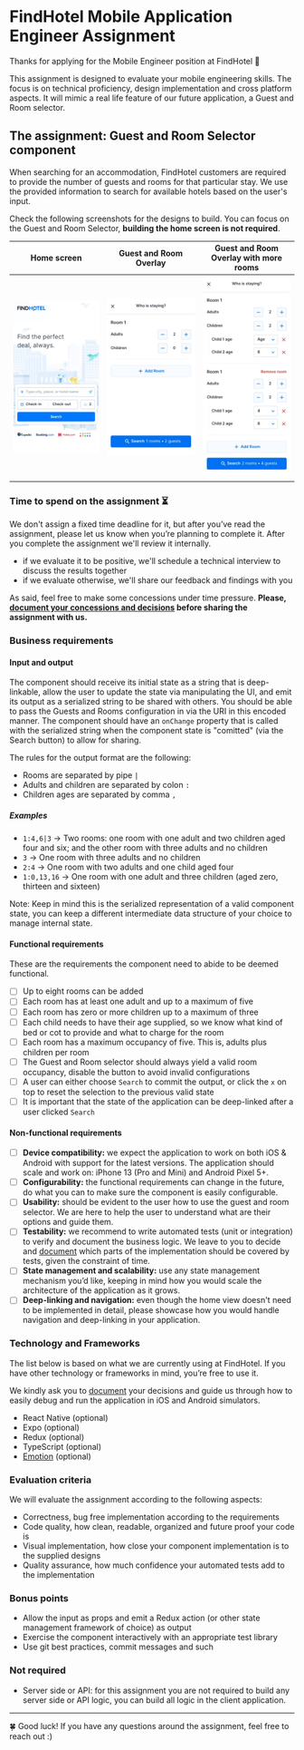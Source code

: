 # FindHotel Mobile Application Engineer Assignment

Thanks for applying for the Mobile Engineer position at FindHotel 🎉

This assignment is designed to evaluate your mobile engineering skills. The focus is on technical proficiency, design implementation and cross platform aspects. It will mimic a real life feature of our future application, a Guest and Room selector.

## The assignment: Guest and Room Selector component

When searching for an accommodation, FindHotel customers are required to provide the number of guests and rooms for that particular stay. We use the provided information to search for available hotels based on the user's input.

Check the following screenshots for the designs to build. You can focus on the Guest and Room Selector, **building the home screen is not required**.

| Home screen                     | Guest and Room Overlay                                                      | Guest and Room Overlay with more rooms                                                                         |
| ------------------------------- | --------------------------------------------------------------------------- | -------------------------------------------------------------------------------------------------------------- |
| ![Home](Home.jpg "Home screen") | ![Guest and Room Overlay](GuestPicker-Default.jpg "Guest and Room Overlay") | ![Guest and Room Overlay with more rooms](GuestPicker-More-Rooms.jpg "Guest and Room Overlay with more rooms") |

### Time to spend on the assignment ⏳

We don't assign a fixed time deadline for it, but after you’ve read the assignment, please let us know when you’re planning to complete it. After you complete the assignment we'll review it internally.

- if we evaluate it to be positive, we'll schedule a technical interview to discuss the results together
- if we evaluate otherwise, we'll share our feedback and findings with you

As said, feel free to make some concessions under time pressure. **Please, [document your concessions and decisions](DOCUMENTATION.md) before sharing the assignment with us.**

### Business requirements

#### Input and output

The component should receive its initial state as a string that is deep-linkable, allow the user to update the state via manipulating the UI, and emit its output as a serialized string to be shared with others. You should be able to pass the Guests and Rooms configuration in via the URI in this encoded manner. The component should have an `onChange` property that is called with the serialized string when the component state is "comitted" (via the Search button) to allow for sharing.

The rules for the output format are the following:

- Rooms are separated by pipe `|`
- Adults and children are separated by colon `:`
- Children ages are separated by comma `,`

##### Examples

- `1:4,6|3` → Two rooms: one room with one adult and two children aged four and six; and the other room with three adults and no children
- `3` → One room with three adults and no children
- `2:4` → One room with two adults and one child aged four
- `1:0,13,16` → One room with one adult and three children (aged zero, thirteen and sixteen)

Note: Keep in mind this is the serialized representation of a valid component state, you can keep a different intermediate data structure of your choice to manage internal state.

#### Functional requirements

These are the requirements the component need to abide to be deemed functional.

- [ ] Up to eight rooms can be added
- [ ] Each room has at least one adult and up to a maximum of five
- [ ] Each room has zero or more children up to a maximum of three
- [ ] Each child needs to have their age supplied, so we know what kind of bed or cot to provide and what to charge for the room
- [ ] Each room has a maximum occupancy of five. This is, adults plus children per room
- [ ] The Guest and Room selector should always yield a valid room occupancy, disable the button to avoid invalid configurations
- [ ] A user can either choose `Search` to commit the output, or click the `x` on top to reset the selection to the previous valid state
- [ ] It is important that the state of the application can be deep-linked after a user clicked `Search`

#### Non-functional requirements

- [ ] **Device compatibility:** we expect the application to work on both iOS & Android with support for the latest versions. The application should scale and work on: iPhone 13 (Pro and Mini) and Android Pixel 5+.
- [ ] **Configurability:** the functional requirements can change in the future, do what you can to make sure the component is easily configurable.
- [ ] **Usability:** should be evident to the user how to use the guest and room selector. We are here to help the user to understand what are their options and guide them.
- [ ] **Testability:** we recommend to write automated tests (unit or integration) to verify and document the business logic. We leave to you to decide and [document](DOCUMENTATION.md) which parts of the implementation should be covered by tests, given the constraint of time.
- [ ] **State management and scalability:** use any state management mechanism you’d like, keeping in mind how you would scale the architecture of the application as it grows.
- [ ] **Deep-linking and navigation:** even though the home view doesn't need to be implemented in detail, please showcase how you would handle navigation and deep-linking in your application.

### Technology and Frameworks

The list below is based on what we are currently using at FindHotel. If you have other technology or frameworks in mind, you’re free to use it.

We kindly ask you to [document](DOCUMENTATION.md) your decisions and guide us through how to easily debug and run the application in iOS and Android simulators.

- React Native (optional)
- Expo (optional)
- Redux (optional)
- TypeScript (optional)
- [Emotion](https://github.com/emotion-js/emotion) (optional)

### Evaluation criteria

We will evaluate the assignment according to the following aspects:

- Correctness, bug free implementation according to the requirements
- Code quality, how clean, readable, organized and future proof your code is
- Visual implementation, how close your component implementation is to the supplied designs
- Quality assurance, how much confidence your automated tests add to the implementation

### Bonus points

- Allow the input as props and emit a Redux action (or other state management framework of choice) as output
- Exercise the component interactively with an appropriate test library
- Use git best practices, commit messages and such

### Not required

- Server side or API: for this assignment you are not required to build any server side or API logic, you can build all logic in the client application.

---

🍀 Good luck! If you have any questions around the assignment, feel free to reach out :)
